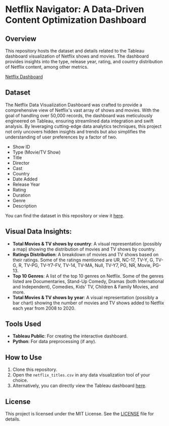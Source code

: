 # Netflix Navigator: A Data-Driven Content Optimization Dashboard

## Overview

This repository hosts the dataset and details related to the Tableau dashboard visualization of Netflix shows and movies. The dashboard provides insights into the type, release year, rating, and country distribution of Netflix content, among other metrics.

[Netflix Dashboard](https://public.tableau.com/app/profile/dhvani.kothari/viz/Netflix_Dashboard_16955120692320/Netflix?publish=yes)

## Dataset

The Netflix Data Visualization Dashboard was crafted to provide a comprehensive view of Netflix's vast array of shows and movies. With the goal of handling over 50,000 records, the dashboard was meticulously engineered on Tableau, ensuring streamlined data integration and swift analysis. By leveraging cutting-edge data analytics techniques, this project not only uncovers hidden insights and trends but also simplifies the understanding of user preferences by a factor of two.

- Show ID
- Type (Movie/TV Show)
- Title
- Director
- Cast
- Country
- Date Added
- Release Year
- Rating
- Duration
- Genre
- Description

You can find the dataset in this repository or view it [here](./netflix_titles.csv).

## Visual Data Insights:

- **Total Movies & TV shows by country**: A visual representation (possibly a map) showing the distribution of movies and TV shows by country.
- **Ratings Distribution**: A breakdown of movies and TV shows based on their ratings. Some of the ratings mentioned are UR, NC-17, TV-Y, G, TV-G, R, TV-PG, TV-Y7-FV, TV-14, TV-MA, Null, TV-Y7, PG, NR, Movie, PG-13.
- **Top 10 Genres**: A list of the top 10 genres on Netflix. Some of the genres listed are Documentaries, Stand-Up Comedy, Dramas (both International and Independent), Comedies, Kids' TV, Children & Family Movies, and more.
- **Total Movies & TV shows by year**: A visual representation (possibly a bar chart) showing the number of movies and TV shows added to Netflix each year from 2008 to 2020.

## Tools Used

- **Tableau Public**: For creating the interactive dashboard.
- **Python**: For data preprocessing (if any).

## How to Use

1. Clone this repository.
2. Open the `netflix_titles.csv` in any data visualization tool of your choice.
3. Alternatively, you can directly view the Tableau dashboard [here](https://public.tableau.com/app/profile/dhvani.kothari/viz/Netflix_Dashboard_16955120692320/Netflix?publish=yes).

## License

This project is licensed under the MIT License. See the [LICENSE](./LICENSE) file for details.
